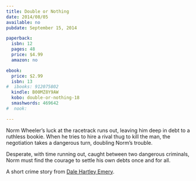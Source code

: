 ```yaml
---
title: Double or Nothing
date: 2014/08/05
available: no
pubdate: September 15, 2014

paperback:
  isbn: 12
  pages: 48
  price: $4.99
  amazon: no

ebook:
  price: $2.99
  isbn: 13
#  ibooks: 912075802
  kindle: B00MZ8Y9AW
  kobo: double-or-nothing-18
  smashwords: 469642
#  nook: 

---
```


Norm Wheeler’s luck at the racetrack runs out,
leaving him deep in debt to a ruthless bookie.
When he tries to hire a rival thug to kill the man,
the negotiation takes a dangerous turn,
doubling Norm’s trouble.

Desperate,
with time running out,
caught between two dangerous criminals,
Norm must find the courage to settle his own debts once and for all.

A short crime story
from [Dale Hartley Emery](http://dalehartleyemery.com/).
